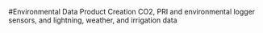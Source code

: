 #Environmental Data Product Creation
CO2, PRI and environmental logger sensors, and lightning, weather, and irrigation data 
